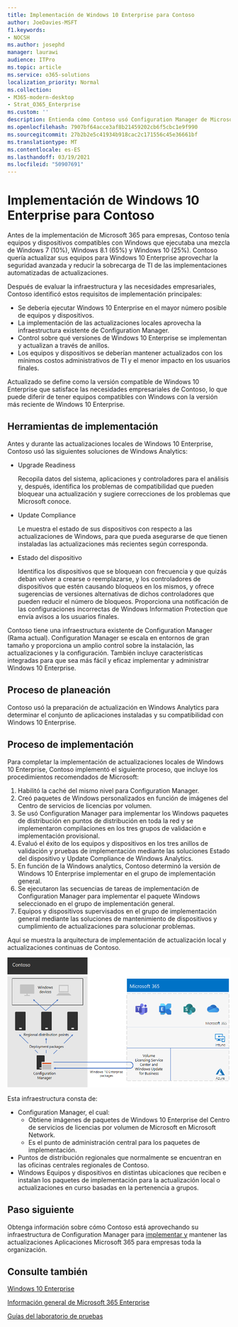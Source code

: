 ```yaml
---
title: Implementación de Windows 10 Enterprise para Contoso
author: JoeDavies-MSFT
f1.keywords:
- NOCSH
ms.author: josephd
manager: laurawi
audience: ITPro
ms.topic: article
ms.service: o365-solutions
localization_priority: Normal
ms.collection:
- M365-modern-desktop
- Strat_O365_Enterprise
ms.custom: ''
description: Entienda cómo Contoso usó Configuration Manager de Microsoft Endpoint para implementar las actualizaciones locales de Windows 10 Enterprise.
ms.openlocfilehash: 7907bf64acce3af8b21459202cb6f5cbc1e9f990
ms.sourcegitcommit: 27b2b2e5c41934b918cac2c171556c45e36661bf
ms.translationtype: MT
ms.contentlocale: es-ES
ms.lasthandoff: 03/19/2021
ms.locfileid: "50907691"
---
```

# <a name="windows-10-enterprise-deployment-for-contoso"></a>Implementación de Windows 10 Enterprise para Contoso

Antes de la implementación de Microsoft 365 para empresas, Contoso tenía equipos y dispositivos compatibles con Windows que ejecutaba una mezcla de Windows 7 (10%), Windows 8.1 (65%) y Windows 10 (25%). Contoso quería actualizar sus equipos para Windows 10 Enterprise aprovechar la seguridad avanzada y reducir la sobrecarga de TI de las implementaciones automatizadas de actualizaciones. 

Después de evaluar la infraestructura y las necesidades empresariales, Contoso identificó estos requisitos de implementación principales:

- Se debería ejecutar Windows 10 Enterprise en el mayor número posible de equipos y dispositivos.
- La implementación de las actualizaciones locales aprovecha la infraestructura existente de Configuration Manager.
- Control sobre qué versiones de Windows 10 Enterprise se implementan y actualizan a través de anillos.
- Los equipos y dispositivos se deberían mantener actualizados con los mínimos costos administrativos de TI y el menor impacto en los usuarios finales.

Actualizado se define como la versión compatible de Windows 10 Enterprise que satisface las necesidades empresariales de Contoso, lo que puede diferir de tener equipos compatibles con Windows con la versión más reciente de Windows 10 Enterprise.

## <a name="deployment-tools"></a>Herramientas de implementación

Antes y durante las actualizaciones locales de Windows 10 Enterprise, Contoso usó las siguientes soluciones de Windows Analytics:

- Upgrade Readiness  

  Recopila datos del sistema, aplicaciones y controladores para el análisis y, después, identifica los problemas de compatibilidad que pueden bloquear una actualización y sugiere correcciones de los problemas que Microsoft conoce.

- Update Compliance  

  Le muestra el estado de sus dispositivos con respecto a las actualizaciones de Windows, para que pueda asegurarse de que tienen instaladas las actualizaciones más recientes según corresponda.

- Estado del dispositivo  

  Identifica los dispositivos que se bloquean con frecuencia y que quizás deban volver a crearse o reemplazarse, y los controladores de dispositivos que estén causando bloqueos en los mismos, y ofrece sugerencias de versiones alternativas de dichos controladores que pueden reducir el número de bloqueos. Proporciona una notificación de las configuraciones incorrectas de Windows Information Protection que envía avisos a los usuarios finales.
 
Contoso tiene una infraestructura existente de Configuration Manager (Rama actual). Configuration Manager se escala en entornos de gran tamaño y proporciona un amplio control sobre la instalación, las actualizaciones y la configuración. También incluye características integradas para que sea más fácil y eficaz implementar y administrar Windows 10 Enterprise.

## <a name="planning-process"></a>Proceso de planeación

Contoso usó la preparación de actualización en Windows Analytics para determinar el conjunto de aplicaciones instaladas y su compatibilidad con Windows 10 Enterprise.

## <a name="deployment-process"></a>Proceso de implementación

Para completar la implementación de actualizaciones locales de Windows 10 Enterprise, Contoso implementó el siguiente proceso, que incluye los procedimientos recomendados de Microsoft:

1. Habilitó la caché del mismo nivel para Configuration Manager.
2. Creó paquetes de Windows personalizados en función de imágenes del Centro de servicios de licencias por volumen.
3. Se usó Configuration Manager para implementar los Windows paquetes de distribución en puntos de distribución en toda la red y se implementaron compilaciones en los tres grupos de validación e implementación provisional.
4. Evaluó el éxito de los equipos y dispositivos en los tres anillos de validación y pruebas de implementación mediante las soluciones Estado del dispositivo y Update Compliance de Windows Analytics.
5. En función de la Windows analytics, Contoso determinó la versión de Windows 10 Enterprise implementar en el grupo de implementación general.
6. Se ejecutaron las secuencias de tareas de implementación de Configuration Manager para implementar el paquete Windows seleccionado en el grupo de implementación general.
7. Equipos y dispositivos supervisados en el grupo de implementación general mediante las soluciones de mantenimiento de dispositivos y cumplimiento de actualizaciones para solucionar problemas.

Aquí se muestra la arquitectura de implementación de actualización local y actualizaciones continuas de Contoso.

![Infraestructura de implementación de Windows 10 Enterprise de Contoso](../media/contoso-win10/contoso-win10-fig1.png)

Esta infraestructura consta de:

- Configuration Manager, el cual:
  - Obtiene imágenes de paquetes de Windows 10 Enterprise del Centro de servicios de licencias por volumen de Microsoft en Microsoft Network.
  - Es el punto de administración central para los paquetes de implementación.
- Puntos de distribución regionales que normalmente se encuentran en las oficinas centrales regionales de Contoso.
- Windows Equipos y dispositivos en distintas ubicaciones que reciben e instalan los paquetes de implementación para la actualización local o actualizaciones en curso basadas en la pertenencia a grupos.

## <a name="next-step"></a>Paso siguiente

Obtenga información sobre cómo Contoso está aprovechando su infraestructura de Configuration Manager para [implementar y](contoso-o365pp.md) mantener las actualizaciones Aplicaciones Microsoft 365 para empresas toda la organización. 

## <a name="see-also"></a>Consulte también

[Windows 10 Enterprise](/windows/deployment/)

[Información general de Microsoft 365 Enterprise](microsoft-365-overview.md)

[Guías del laboratorio de pruebas](m365-enterprise-test-lab-guides.md)